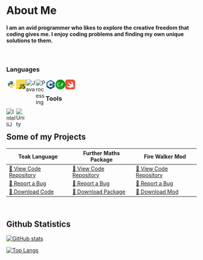 <h1>About Me</h1>

<h4>
  I am an avid programmer who likes to explore the creative freedom that coding gives me. I enjoy coding problems and finding my own unique solutions to them.
</h4>



<br>
<h3>
  Languages
</h3>
<a href="https://python.org" target="_blank"><img align="left" alt="Python" width="26px" src="https://raw.githubusercontent.com/github/explore/80688e429a7d4ef2fca1e82350fe8e3517d3494d/topics/python/python.png"></a>
<a href="https://javascript.com" target="_blank"><img align="left" alt="Javascript" width="26px" src="https://raw.githubusercontent.com/github/explore/80688e429a7d4ef2fca1e82350fe8e3517d3494d/topics/javascript/javascript.png"></a>
<a href="https://java.com" target="_blank"><img align="left" alt="Java" width="26px" src="https://cdn.jsdelivr.net/npm/simple-icons@v3/icons/java.svg"></a>
<a href="https://processing.com" target="_blank"><img align="left" alt="Processing" width="26px" src="https://user-images.githubusercontent.com/46587501/170594839-77fcb240-ef46-4425-9266-8cad8084f801.png"></a>
<a href="https://isocpp.org" target="_blank"><img align="left" alt="C++" width="26px" src="https://raw.githubusercontent.com/github/explore/80688e429a7d4ef2fca1e82350fe8e3517d3494d/topics/cpp/cpp.png"></a>
<a href="https://docs.microsoft.com/en-us/dotnet/csharp" target="_blank"><img align="left" alt="C#" width="26px" src="https://raw.githubusercontent.com/github/explore/80688e429a7d4ef2fca1e82350fe8e3517d3494d/topics/csharp/csharp.png"></a>
<a href="https://www.swift.com" target="_blank"><img align="left" alt="Swift" width="26px" src="https://raw.githubusercontent.com/github/explore/80688e429a7d4ef2fca1e82350fe8e3517d3494d/topics/swift/swift.png"></a>

<br>
<h3>
  Tools
</h3>
<a href="https://jetbrains.com/idea" target="_blank"><img align="left" alt="IntelliJ" width="26px" src="https://cdn.jsdelivr.net/npm/simple-icons@v3/icons/intellijidea.svg"></a>
<a href="https://unity.com" target="_blank"><img align="left" alt="Unity" width="26px" src="https://cdn.jsdelivr.net/npm/simple-icons@v3/icons/unity.svg"></a>



<br><br>
<h2>Some of my Projects</h2>

Teak Language | Further Maths Package | Fire Walker Mod
-- | -- | --
[📕 View Code Repository](https://github.com/ChrisO345/Teak-Language) | [📕 View Code Repository](https://github.com/ChrisO345/furthermaths-module) | [📕 View Code Repository](https://github.com/chriso345/Fire-Walker)
[🐛 Report a Bug](https://github.com/ChrisO345/Teak-Language/issues/new) | [🐛 Report a Bug](https://github.com/ChrisO345/furthermaths-module/issues/new) | [🐛 Report a Bug](https://github.com/chriso345/Fire-Walker/issues/new)
[💾 Download Code](https://github.com/ChrisO345/Teak-Language) | [💾 Download Package](pypi.org/project/furthermaths/) | [💾 Download Mod](https://www.curseforge.com/minecraft/mc-mods/fire-walker)

<br>

<h2>Github Statistics</h2>

[![GitHub stats](https://github-readme-stats.vercel.app/api?username=chriso345)](https://github.com/anuraghazra/github-readme-stats) 

[![Top Langs](https://github-readme-stats.vercel.app/api/top-langs/?username=chriso345&layout=compact&langs_count=6&card_width=445)](https://github.com/anuraghazra/github-readme-stats)


